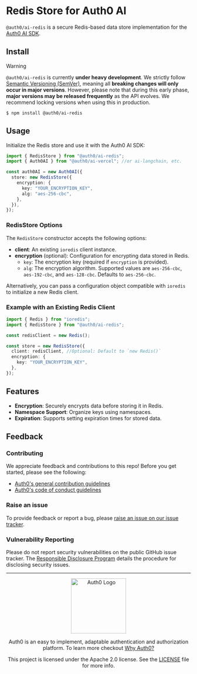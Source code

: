 # Redis Store for Auth0 AI

`@auth0/ai-redis` is a secure Redis-based data store implementation for the [Auth0 AI SDK](https://github.com/auth0-lab/auth0-ai-js/).

## Install

> [!WARNING]
> `@auth0/ai-redis` is currently **under heavy development**. We strictly follow [Semantic Versioning (SemVer)](https://semver.org/), meaning all **breaking changes will only occur in major versions**. However, please note that during this early phase, **major versions may be released frequently** as the API evolves. We recommend locking versions when using this in production.

```
$ npm install @auth0/ai-redis
```

## Usage

Initialize the Redis store and use it with the Auth0 AI SDK:

```typescript
import { RedisStore } from "@auth0/ai-redis";
import { Auth0AI } from "@auth0/ai-vercel"; //or ai-langchain, etc.

const auth0AI = new Auth0AI({
  store: new RedisStore({
    encryption: {
      key: "YOUR_ENCRYPTION_KEY",
      alg: "aes-256-cbc",
    },
  }),
});
```

### RedisStore Options

The `RedisStore` constructor accepts the following options:

- **client**: An existing `ioredis` client instance.
- **encryption** (optional): Configuration for encrypting data stored in Redis.
  - `key`: The encryption key (required if `encryption` is provided).
  - `alg`: The encryption algorithm. Supported values are `aes-256-cbc`, `aes-192-cbc`, and `aes-128-cbc`. Defaults to `aes-256-cbc`.

Alternatively, you can pass a configuration object compatible with `ioredis` to initialize a new Redis client.

### Example with an Existing Redis Client

```typescript
import { Redis } from "ioredis";
import { RedisStore } from "@auth0/ai-redis";

const redisClient = new Redis();

const store = new RedisStore({
  client: redisClient, //Optional: Default to `new Redis()`
  encryption: {
    key: "YOUR_ENCRYPTION_KEY",
  },
});
```

## Features

- **Encryption**: Securely encrypts data before storing it in Redis.
- **Namespace Support**: Organize keys using namespaces.
- **Expiration**: Supports setting expiration times for stored data.

## Feedback

### Contributing

We appreciate feedback and contributions to this repo! Before you get started, please see the following:

- [Auth0's general contribution guidelines](https://github.com/auth0/open-source-template/blob/master/GENERAL-CONTRIBUTING.md)
- [Auth0's code of conduct guidelines](https://github.com/auth0/open-source-template/blob/master/CODE-OF-CONDUCT.md)

### Raise an issue

To provide feedback or report a bug, please [raise an issue on our issue tracker](https://github.com/auth0-lab/auth0-ai-js/issues).

### Vulnerability Reporting

Please do not report security vulnerabilities on the public GitHub issue tracker. The [Responsible Disclosure Program](https://auth0.com/responsible-disclosure-policy) details the procedure for disclosing security issues.

---

<p align="center">
  <picture>
    <source media="(prefers-color-scheme: light)" srcset="https://cdn.auth0.com/website/sdks/logos/auth0_light_mode.png"   width="150">
    <source media="(prefers-color-scheme: dark)" srcset="https://cdn.auth0.com/website/sdks/logos/auth0_dark_mode.png" width="150">
    <img alt="Auth0 Logo" src="https://cdn.auth0.com/website/sdks/logos/auth0_light_mode.png" width="150">
  </picture>
</p>
<p align="center">Auth0 is an easy to implement, adaptable authentication and authorization platform. To learn more checkout <a href="https://auth0.com/why-auth0">Why Auth0?</a></p>
<p align="center">
This project is licensed under the Apache 2.0 license. See the <a href="/LICENSE"> LICENSE</a> file for more info.</p>
